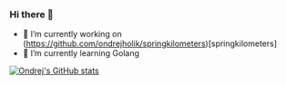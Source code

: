 ### Hi there 👋

- 🔭 I’m currently working on (https://github.com/ondrejholik/springkilometers)[springkilometers]
- 🌱 I’m currently learning Golang

[![Ondrej's GitHub stats](https://github-readme-stats.vercel.app/api?username=ondrejholik)](https://github.com/anuraghazra/github-readme-stats)
